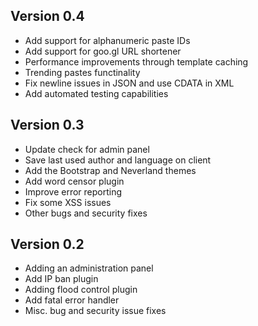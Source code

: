Version 0.4
------------
 * Add support for alphanumeric paste IDs
 * Add support for goo.gl URL shortener
 * Performance improvements through template caching
 * Trending pastes functinality
 * Fix newline issues in JSON and use CDATA in XML
 * Add automated testing capabilities

Version 0.3
------------
 * Update check for admin panel
 * Save last used author and language on client
 * Add the Bootstrap and Neverland themes
 * Add word censor plugin
 * Improve error reporting
 * Fix some XSS issues
 * Other bugs and security fixes

Version 0.2
------------
 * Adding an administration panel
 * Add IP ban plugin
 * Adding flood control plugin
 * Add fatal error handler
 * Misc. bug and security issue fixes